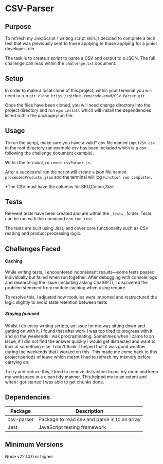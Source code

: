 # CSV-Parser

## Purpose
To refresh my JavaScript / writing script skils, I decided to complete a tech test that was previously sent to those applying to those applying for a junior developer role.

The task is to create a script to parse a CSV and output to a JSON. The full challenge can read within the `challenge.txt` document.

## Setup
In order to make a local clone of this project, within your terminal you will need to run `git clone https://github.com/code-emad/CSV-Parser.git`

Once the files have been cloned, you will need change directory into the project directory and run `npm install` which will install the dependencies listed within the package.json file. 

## Usage
To run the script, make sure you have a valid* csv file named `inputCSV.csv` in the root directory (an example csv has been included which is a csv following the challenge document example). 

Within the terminal, run `node csvParser.js`.

After a successful run the script will create a json file named `processedProducts.json` and the terminal will log `Function run complete!`.

*The CSV must have the columns for SKU,Colour,Size

## Tests
Relevent tests have been created and are within the `_tests_` folder. Tests can be run with the command `npm run test`.

The tests are built using Jest, and cover core functionality such as CSV reading and product processing logic.

## Challenges Faced
#### Caching
While writing tests, I encountered inconsistent results—some tests passed individually but failed when run together. After debugging with console logs and researching the issue (including asking ChatGPT), I discovered the problem stemmed from module caching when using require.

To resolve this, I adjusted how modules were imported and restructured the logic slightly to avoid state retention between tests

##### Staying focused
Whilst I do enjoy writing scripts, an issue for me was sitting down and getting on with it. I found that after work I was too tired to progress with it and on the weekends I was procrastinating. Sometimes when I came to an issue, if I did not find the answer quickly I would get distracted and want to look at something else. I don't think it helped that it was good weather during the weekends that I worked on this. This made me come back to this project periods of leave which meant I had to refresh my memory before carrying on.

To try and reduce this, I tried to remove distraction froms my room and keep my workspace in a clean tidy manner. This helped me to an extent and when I got started I was able to get chunks done.

## Dependencies
| Package     | Description                                                               |
| ----------- | ------------------------------------------------------------------------- |
| csv-parser  | Package to read csv and parse in to an array|
| Jest        | JavaScript testing framework                                                             |

## Minimum Versions
Node v22.14.0 or higher
